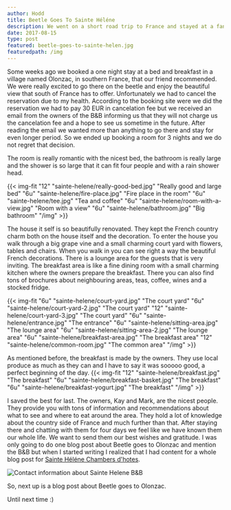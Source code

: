 ```yaml
---
author: Hodd
title: Beetle Goes To Sainte Héléne
description: We went on a short road trip to France and stayed at a fantastic bed and breakfast in Olonzac.
date: 2017-08-15
type: post
featured: beetle-goes-to-sainte-helen.jpg
featuredpath: /img
---
```


Some weeks ago we booked a one night stay at a bed and breakfast in a village named Olonzac, in southern France, that our friend recommended. We were really excited to go there on the beetle and enjoy the beautiful view that south of France has to offer. Unfortunately we had to cancel the reservation due to my health. According to the booking site were we did the reservation we had to pay 30 EUR in cancelation fee but we received an email from the owners of the B&B informing us that they will not charge us the cancelation fee and a hope to see us sometime in the future. After reading the email we wanted more than anything to go there and stay for even longer period. So we ended up booking a room for 3 nights and we do not regret that decision.

The room is really romantic with the nicest bed, the bathroom is really large and the shower is so large that it can fit four people and with a rain shower head.

{{< img-fit
  "12" "sainte-helene/really-good-bed.jpg" "Really good and large bed"
  "6u" "sainte-helene/fire-place.jpg" "Fire place in the room"
  "6u" "sainte-helene/tee.jpg" "Tea and coffee"
  "6u" "sainte-helene/room-with-a-view.jpg" "Room with a view"
  "6u" "sainte-helene/bathroom.jpg" "Big bathroom"
  "/img" >}}

  The house it self is so beautifully renovated. They kept the French country charm both on the house itself and the decoration. To enter the house you walk through a big grape vine and a small charming court yard with flowers, tables and chairs. When you walk in you can see right a way the beautiful French decorations. There is a lounge area for the guests that is very inviting. The breakfast area is like a fine dining room with a small charming kitchen where the owners prepare the breakfast. There you can also find tons of brochures about neighbouring areas, teas, coffee, wines and a stocked fridge.

  {{< img-fit
    "6u" "sainte-helene/court-yard.jpg" "The court yard"
    "6u" "sainte-helene/court-yard-2.jpg" "The court yard"
    "12" "sainte-helene/court-yard-3.jpg" "The court yard"
    "6u" "sainte-helene/entrance.jpg" "The entrance"
    "6u" "sainte-helene/sitting-area.jpg" "The lounge area"
    "6u" "sainte-helene/sitting-area-2.jpg" "The lounge area"
    "6u" "sainte-helene/breakfast-area.jpg" "The breakfast area"
    "12" "sainte-helene/common-room.jpg" "The common area"
    "/img" >}}

As mentioned before, the breakfast is made by the owners. They use local produce as much as they can and I have to say it was sooooo good, a perfect beginning of the day.
  {{< img-fit
    "12" "sainte-helene/breakfast.jpg" "The breakfast"
    "6u" "sainte-helene/breakfast-basket.jpg" "The breakfast"
    "6u" "sainte-helene/breakfast-yogurt.jpg" "The breakfast"
    "/img" >}}

I saved the best for last. The owners, Kay and Mark, are the nicest people. They provide you with tons of information and recommendations about what to see and where to eat around the area. They hold a lot of knowledge about the country side of France and much further than that. After staying there and chatting with them for four days we feel like we have known them our whole life. We want to send them our best wishes and gratitude. I was only going to do one blog post about Beetle goes to Olonzac and mention the B&B but when I started writing I realized that I had content for a whole blog post for [Sainte Héléne Chambers d'hotes](https://www.sainte-helene.com/).

![Contact information about Sainte Helene B&B](/img/sainte-helene/sainte-helen-contact.jpg "")



So, next up is a blog post about Beetle goes to Olonzac.

Until next time :)
